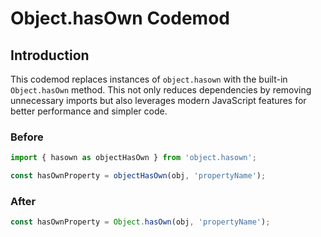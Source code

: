 # Object.hasOwn Codemod

## Introduction

This codemod replaces instances of `object.hasown` with the built-in `Object.hasOwn` method. This not only reduces dependencies by removing unnecessary imports but also leverages modern JavaScript features for better performance and simpler code.

### Before

```javascript
import { hasown as objectHasOwn } from 'object.hasown';

const hasOwnProperty = objectHasOwn(obj, 'propertyName');
```

### After

```javascript
const hasOwnProperty = Object.hasOwn(obj, 'propertyName');
```